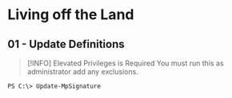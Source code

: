 # Living off the Land

## 01 - Update Definitions

> [!INFO] Elevated Privileges is Required
> You must run this as administrator add any exclusions.

```
PS C:\> Update-MpSignature
```